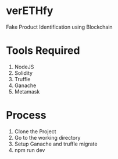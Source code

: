 # verETHfy
Fake Product Identification using Blockchain

# Tools Required
1. NodeJS
2. Solidity
3. Truffle
4. Ganache
5. Metamask

# Process
1. Clone the Project
2. Go to the working directory
3. Setup Ganache and truffle migrate
4. npm run dev
